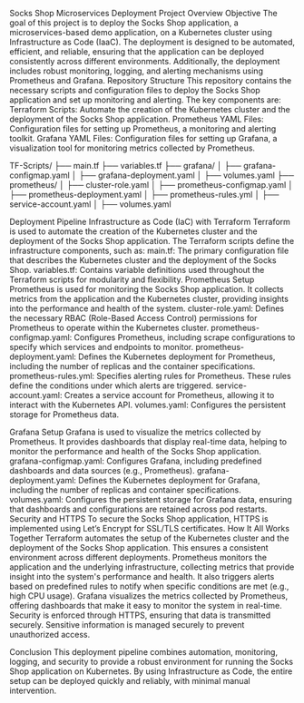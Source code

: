     
Socks Shop Microservices Deployment
Project Overview
Objective
The goal of this project is to deploy the Socks Shop application, a microservices-based demo application, on a Kubernetes cluster using Infrastructure as Code (IaaC). The deployment is designed to be automated, efficient, and reliable, ensuring that the application can be deployed consistently across different environments. Additionally, the deployment includes robust monitoring, logging, and alerting mechanisms using Prometheus and Grafana.
Repository Structure
This repository contains the necessary scripts and configuration files to deploy the Socks Shop application and set up monitoring and alerting. The key components are:
Terraform Scripts: Automate the creation of the Kubernetes cluster and the deployment of the Socks Shop application.
Prometheus YAML Files: Configuration files for setting up Prometheus, a monitoring and alerting toolkit.
Grafana YAML Files: Configuration files for setting up Grafana, a visualization tool for monitoring metrics collected by Prometheus.






TF-Scripts/
├── main.tf
├── variables.tf
├── grafana/
│   ├── grafana-configmap.yaml
│   ├── grafana-deployment.yaml
│   ├── volumes.yaml
├── prometheus/
│   ├── cluster-role.yaml
│   ├── prometheus-configmap.yaml
│   ├── prometheus-deployment.yaml
│   ├── prometheus-rules.yml
│   ├── service-account.yaml
│   ├── volumes.yaml

Deployment Pipeline
Infrastructure as Code (IaC) with Terraform
Terraform is used to automate the creation of the Kubernetes cluster and the deployment of the Socks Shop application. The Terraform scripts define the infrastructure components, such as:
main.tf: The primary configuration file that describes the Kubernetes cluster and the deployment of the Socks Shop.
variables.tf: Contains variable definitions used throughout the Terraform scripts for modularity and flexibility.
Prometheus Setup
Prometheus is used for monitoring the Socks Shop application. It collects metrics from the application and the Kubernetes cluster, providing insights into the performance and health of the system.
cluster-role.yaml: Defines the necessary RBAC (Role-Based Access Control) permissions for Prometheus to operate within the Kubernetes cluster.
prometheus-configmap.yaml: Configures Prometheus, including scrape configurations to specify which services and endpoints to monitor.
prometheus-deployment.yaml: Defines the Kubernetes deployment for Prometheus, including the number of replicas and the container specifications.
prometheus-rules.yml: Specifies alerting rules for Prometheus. These rules define the conditions under which alerts are triggered.
service-account.yaml: Creates a service account for Prometheus, allowing it to interact with the Kubernetes API.
volumes.yaml: Configures the persistent storage for Prometheus data.

Grafana Setup
Grafana is used to visualize the metrics collected by Prometheus. It provides dashboards that display real-time data, helping to monitor the performance and health of the Socks Shop application.
grafana-configmap.yaml: Configures Grafana, including predefined dashboards and data sources (e.g., Prometheus).
grafana-deployment.yaml: Defines the Kubernetes deployment for Grafana, including the number of replicas and container specifications.
volumes.yaml: Configures the persistent storage for Grafana data, ensuring that dashboards and configurations are retained across pod restarts.
Security and HTTPS
To secure the Socks Shop application, HTTPS is implemented using Let’s Encrypt for SSL/TLS certificates.
How It All Works Together
Terraform automates the setup of the Kubernetes cluster and the deployment of the Socks Shop application. This ensures a consistent environment across different deployments.
Prometheus monitors the application and the underlying infrastructure, collecting metrics that provide insight into the system's performance and health. It also triggers alerts based on predefined rules to notify when specific conditions are met (e.g., high CPU usage).
Grafana visualizes the metrics collected by Prometheus, offering dashboards that make it easy to monitor the system in real-time.
Security is enforced through HTTPS, ensuring that data is transmitted securely. Sensitive information is managed securely to prevent unauthorized access.



Conclusion
This deployment pipeline combines automation, monitoring, logging, and security to provide a robust environment for running the Socks Shop application on Kubernetes. By using Infrastructure as Code, the entire setup can be deployed quickly and reliably, with minimal manual intervention.



